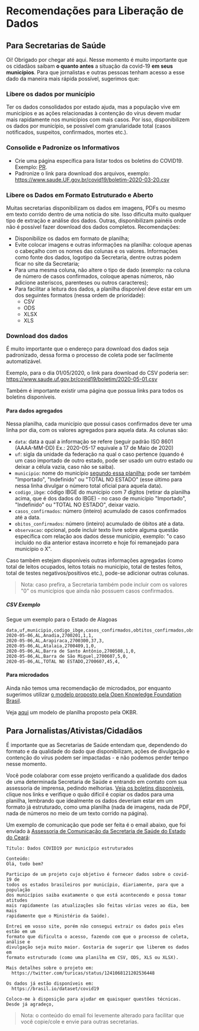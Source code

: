 # Recomendações para Liberação de Dados


## Para Secretarias de Saúde

Oi! Obrigado por chegar até aqui. Nesse momento é muito importante que os
cidadãos saibam **o quanto antes** a situação da covid-19 **em seus
municípios**. Para que jornalistas e outras pessoas tenham acesso a esse dado
da maneira mais rápida possível, sugerimos que:

### Libere os dados por município

Ter os dados consolidados por estado ajuda, mas a população vive em municípios
e as ações relacionadas à contenção do vírus devem mudar mais rapidamente nos
municípios com mais casos. Por isso, disponibilizem os dados por município, se
possível com granularidade total (casos notificados, suspeitos, confirmados,
mortes etc.).


### Consolide e Padronize os Informativos

- Crie uma página específica para listar todos os boletins do COVID19. Exemplo:
  [PR](http://www.saude.pr.gov.br/modules/conteudo/conteudo.php?conteudo=3507).
- Padronize o link para download dos arquivos, exemplo:
  https://www.saude.UF.gov.br/covid19/boletim-2020-03-20.csv


### Libere os Dados em Formato Estruturado e Aberto

Muitas secretarias disponibilizam os dados em imagens, PDFs ou mesmo em texto
corrido dentro de uma notícia do site. Isso dificulta muito qualquer tipo de
extração e análise dos dados. Outras, disponibilizam painéis onde não é possível
fazer download dos dados completos. Recomendações:

- Disponibilize os dados em formato de planilha;
- Evite colocar imagens e outras informações na planilha: coloque apenas o
  cabeçalho com os nomes das colunas e os valores. Informações como fonte dos
  dados, logotipo da Secretaria, dentre outras podem ficar no site da
  Secretaria;
- Para uma mesma coluna, não altere o tipo de dado (exemplo: na coluna de
  número de casos confirmados, coloque apenas números, não adicione asteriscos,
  parenteses ou outros caracteres);
- Para facilitar a leitura dos dados, a planilha disponível deve estar em um
  dos seguintes formatos (nessa ordem de prioridade):
  - CSV
  - ODS
  - XLSX
  - XLS

### Download dos dados

É muito importante que o endereço para download dos dados seja padronizado,
dessa forma o processo de coleta pode ser facilmente automatizável.

Exemplo, para o dia 01/05/2020, o link para download do CSV poderia ser:
https://www.saude.uf.gov.br/covid19/boletim/2020-05-01.csv

Também é importante existir uma página que possua links para todos os boletins
disponíveis.


#### Para dados agregados

Nessa planilha, cada município que possui casos confirmados deve ter uma linha
por dia, com os valores agregados para aquela data. As colunas são:

- `data`: data a qual a informação se refere (seguir padrão ISO 8601 (AAAA-MM-DD)
  Ex.: 2020-05-17 equivale a 17 de Maio de 2020)
- `uf`: sigla da unidade da federação na qual o caso pertence (quando é um caso
  importado de outro estado, pode ser usado um outro estado ou deixar a célula
  vazia, caso não se saiba).
- `municipio`: nome do município [segundo essa
  planilha](https://raw.githubusercontent.com/turicas/covid19-br/master/data/populacao-por-municipio-2020.csv);
  pode ser também "Importado", "Indefinido" ou "TOTAL NO ESTADO" (esse último
  para nessa linha divulgar o número total oficial para aquela data).
- `codigo_ibge`: código IBGE do município com 7 dígitos (retirar da planilha
  acima, que é dos dados do IBGE) - no caso de município "Importado",
  "Indefinido" ou "TOTAL NO ESTADO", deixar vazio.
- `casos_confirmados`: número (inteiro) acumulado de casos confirmados até a
  data.
- `obitos_confirmados`: número (inteiro) acumulado de óbitos até a data.
- `observacao`: opcional, pode incluir texto livre sobre alguma questão
  específica com relação aos dados desse município, exemplo: "o caso incluído
  no dia anterior estava incorreto e hoje foi remanejado para município o X".

Caso também estejam disponíveis outras informações agregadas (como total de
leitos ocupados, leitos totais no município, total de testes feitos, total de
testes negativos/positivos etc.), pode-se adicionar outras colunas.

> Nota: caso prefira, a Secretaria também pode incluir com os valores "0" os
> municípios que ainda não possuem casos confirmados.

##### CSV Exemplo

Segue um exemplo para o Estado de Alagoas

```csv
data,uf,municipio,codigo_ibge,casos_confirmados,obtitos_confirmados,observacao
2020-05-06,AL,Anadia,2700201,1,1,
2020-05-06,AL,Arapiraca,2700300,37,3,
2020-05-06,AL,Atalaia,2700409,1,0,
2020-05-06,AL,Barra de Santo Antônio,2700508,1,0,
2020-05-06,AL,Barra de São Miguel,2700607,5,0,
2020-05-06,AL,TOTAL NO ESTADO,2700607,45,4,
```

#### Para microdados

Ainda não temos uma recomendação de microdados, por enquanto sugerimos utilizar [o modelo proposto pela Open
Knowledge Foundation
Brasil](https://transparenciacovid19.ok.org.br/files/Toolkit_1_microdados_basicos.pdf).

Veja [aqui](https://docs.google.com/spreadsheets/d/1mgZe2GjKz_7zH5w4cEVfTh4LfvqDlUs3lxFSD6NJFjw/edit)
um modelo de planilha proposto pela OKBR.


## Para Jornalistas/Ativistas/Cidadãos

É importante que as Secretarias de Saúde entendam que, dependendo do formato e
da qualidade do dado que disponibilizam, ações de divulgação e contenção do
vírus podem ser impactadas - e não podemos perder tempo nesse momento.

Você pode colaborar com esse projeto verificando a qualidade dos dados de uma
determinada Secretaria de Saúde e entrando em contato com sua assessoria de
imprensa, pedindo melhorias. [Veja os boletins
disponíveis](https://brasil.io/dataset/covid19/boletim), clique nos
links e verifique o quão difícil é copiar os dados para uma planilha, lembrando
que idealmente os dados deveriam estar em um formato já estruturado, como uma
planilha (nada de imagens, nada de PDF, nada de números no meio de um texto
corrido na página).

Um exemplo de comunicação que pode ser feita é o email abaixo, que foi enviado
à [Assessoria de Comunicação da Secretaria de Saúde do Estado do
Ceará](https://www.saude.ce.gov.br/institucional/assessoria-de-imprensa/):

```text
Título: Dados COVID19 por município estruturados

Conteúdo:
Olá, tudo bem?

Participo de um projeto cujo objetivo é fornecer dados sobre o covid-19 de
todos os estados brasileiros por município, diariamente, para que a população
dos municípios saiba exatamente o que está acontecendo e possa tomar atitudes
mais rapidamente (as atualizações são feitas várias vezes ao dia, bem mais
rapidamente que o Ministério da Saúde).

Entrei em vosso site, porém não consegui extrair os dados pois eles estão em um
formato que dificulta o acesso, fazendo com que o processo de coleta, análise e
divulgação seja muito maior. Gostaria de sugerir que liberem os dados em
formato estruturado (como uma planilha em CSV, ODS, XLS ou XLSX).

Mais detalhes sobre o projeto em:
  https://twitter.com/turicas/status/1241068121202536448

Os dados já estão disponíveis em:
  https://brasil.io/dataset/covid19

Coloco-me à disposição para ajudar em quaisquer questões técnicas.
Desde já agradeço,
```

> Nota: o conteúdo do email foi levemente alterado para facilitar que você
> copie/cole e envie para outras secretarias.
